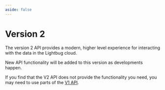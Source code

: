 ```yaml
---
aside: false
---
```


# Version 2

The version 2 API provides a modern, higher level experience for interacting with the data in the Lightbug cloud.

New API functionality will be added to this version as developments happen.

If you find that the V2 API does not provide the functionality you need, you may need to use parts of the [V1 API](./../v1/).

<script setup lang="ts">
import { loadSpec } from '../../swagger/load'
const spec = loadSpec(2)
</script>
<OAServers :spec="spec" />
